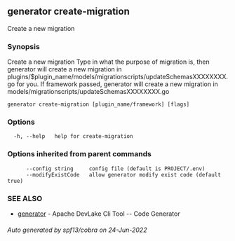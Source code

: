 ## generator create-migration

Create a new migration

### Synopsis

Create a new migration
Type in what the purpose of migration is, then generator will create a new migration in
plugins/$plugin_name/models/migrationscripts/updateSchemasXXXXXXXX.go for you.
If framework passed, generator will create a new migration in models/migrationscripts/updateSchemasXXXXXXXX.go

```
generator create-migration [plugin_name/framework] [flags]
```

### Options

```
  -h, --help   help for create-migration
```

### Options inherited from parent commands

```
      --config string     config file (default is PROJECT/.env)
      --modifyExistCode   allow generator modify exist code (default true)
```

### SEE ALSO

* [generator](generator.md)     - Apache DevLake Cli Tool -- Code Generator

###### Auto generated by spf13/cobra on 24-Jun-2022
